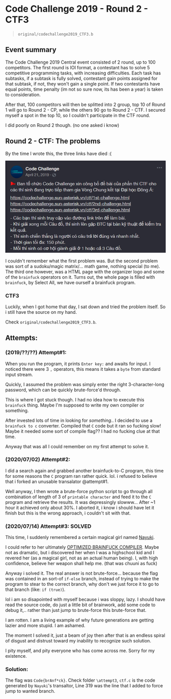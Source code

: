 # Code Challenge 2019 - Round 2 - CTF3
> `original/codechallenge2019_CTF3.b`

## Event summary

The Code Challenge 2019 Central event consisted of 2 round, up to 100 competitors. The first round is IOI format, a contestant has to solve 5 competitive programming tasks, with increasing difficulties. Each task has subtasks, if a subtask is fully solved, contestant gain points assigned for that subtask, if not, they won't gain a single point. If two contestants have equal points, time penalty (im not so sure now, its has been a year) is taken to consideration.

After that, 100 competitors will then be splitted into 2 group, top 10 of Round 1 will go to Round 2 - CP, while the others 90 go to Round 2 - CTF. I secured myself a spot in the top 10, so I couldn't participate in the CTF round.

I did poorly on Round 2 though. (no one asked i know)

## Round 2 - CTF: The problems
By the time I wrote this, the three links have died :(

<p style = "text-align:center">
<img src="post.png" alt="Facebook_Announcement.png">
</p>

I couldn't remember what the first problem was.
But the second problem was sort of a sudoku/magic matrix/... math game, nothing special (to me).
The third one however, was a HTML page with the organizer logo and some of the `brainfuck` operators on it. Turns out, the whole page is filled with `brainfuck`, by Select All, we have ourself a brainfuck program.

### CTF3
Luckily, when I got home that day, I sat down and tried the problem itself. So i still have the source on my hand.

Check `original/codechallenge2019_CTF3.b`.

## Attempts:
### (2019/??/??) Attempt#1:
When you run the program, it prints `Enter key:` and awaits for input.
I noticed there were 3 `,` operators, this means it takes a `byte` from standard input stream.

Quickly, I assumed the problem was simply enter the right 3-character-long password, which can be quickly brute-force'd through.

This is where I got stuck though. I had no idea how to execute this `brainfuck` thing. Maybe I'm supposed to write my own compiler or something.

After invested lots of time in looking for _something_.. I decided to use a `brainfuck to c` converter. Compiled that `C` code but it ran so fucking slow! Maybe it needed some sort of compile flag?? I had no fucking clue at that time.

Anyway that was all I could remember on my first attempt to solve it.

### (2020/07/02) Attempt#2:
I did a search again and grabbed another brainfuck-to-C program, this time for some reasons the `C` program ran rather quick. lol. i refused to believe that i forked an unusable transalator @attempt#1.

Well anyway, I then wrote a brute-force python script to go through all combination of length of 3 of `printable character` and feed it to the `C` program and retrieve the results. It was depressingly slowww... After ~1 hour it achieved only about 30%. I aborted it, i know i should have let it finish but this is the wrong approach, i couldn't sit with that.

### (2020/07/14) Attempt#3: SOLVED
This time, I suddenly remembered a certain magical girl named [Nayuki](nayuki.io).

I could refer to her ultimately [OPTIMIZED BRAINFUCK COMPILER](https://www.nayuki.io/page/optimizing-brainfuck-compiler). Maybe not as dramatic, but i discovered her when I was a highschool kid and I revered her (as a magical girl, not as an actual human being). I, with high confidence, believe her weapon shall help me. (that was chuuni as fuck)

Anyway i solved it. The real answer is not brute-force... because the flag was contained in an sort-of `if-else` branch, instead of trying to make the program to stear to the correct branch, why don't we just force it to go to that branch (like: `if (true)`).

lol i am so disapointed with myself because i was sloppy, lazy. I should have read the source code, do just a little bit of brainwork, add some code to debug it,.. rather than just jump to brute-force this brute-force that.

I am rotten. I am a living example of why future generations are getting lazier and more stupid. I am ashamed.

The moment I solved it, just a beam of joy then after that is an endless spiral of disgust and distrust toward my inability to recognize such solution.

I pity myself, and pity everyone who has come across me. Sorry for my existence.

### Solution:
The flag was `Code{brAnf*ck}`. Check folder `\attempt3`, `ctf.c` is the code generated by `Nayuki`'s transaltor, Line 319 was the line that I added to force jump to wanted branch.